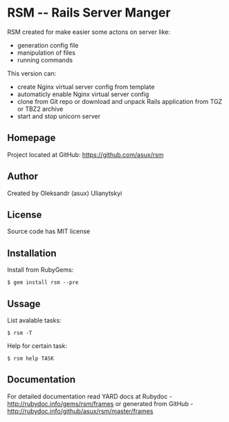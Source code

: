 RSM -- Rails Server Manger
==========================

RSM created for make easier some actons on server like:

  * generation config file
  * manipulation of files
  * running commands

This version can:

  * create Nginx virtual server config from template
  * automaticly enable Nginx virtual server config
  * clone from Git repo or download and unpack Rails application from TGZ or TBZ2 archive
  * start and stop unicorn server

Homepage
--------

Project located at GitHub: https://github.com/asux/rsm

Author
------

Created by Oleksandr (asux) Ulianytskyi

License
-------

Source code has MIT license

Installation
------------

Install from RubyGems:

    $ gem install rsm --pre

Ussage
-----

List avalable tasks:
  
    $ rsm -T
  
Help for certain task:

    $ rsm help TASK

Documentation
-------------

For detailed documentation read YARD docs at Rubydoc - http://rubydoc.info/gems/rsm/frames
or generated from GitHub - http://rubydoc.info/github/asux/rsm/master/frames